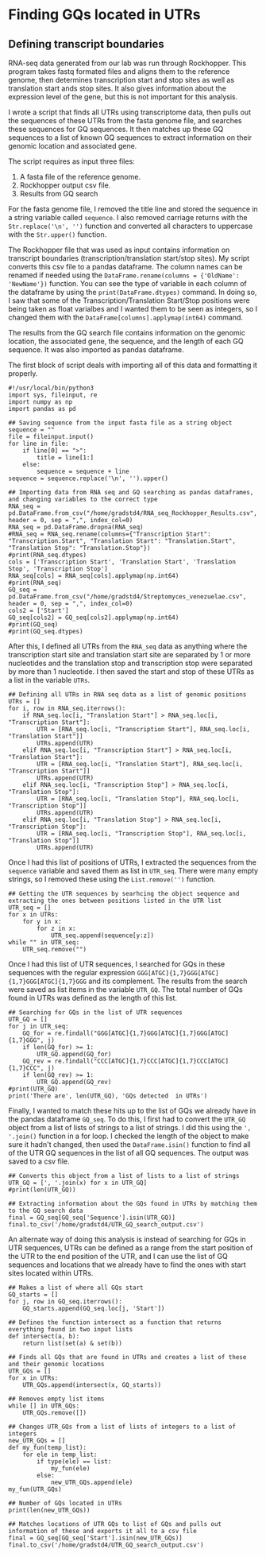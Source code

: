 # Finding GQs located in UTRs

## Defining transcript boundaries

RNA-seq data generated from our lab was run through Rockhopper. This program takes fastq formated files and aligns them to the reference genome, then determines transcription start and stop sites as well as translation start ands stop sites. It also gives information about the expression level of the gene, but this is not important for this analysis.

I wrote a script that finds all UTRs using transcriptome data, then pulls out the sequences of these UTRs from the fasta genome file, and searches these sequences for GQ sequences. It then matches up these GQ sequences to a list of known GQ sequences to extract information on their genomic location and associated gene. 

The script requires as input three files: 
1. A fasta file of the reference genome.
2. Rockhopper output csv file.
3. Results from GQ search

For the fasta genome file, I removed the title line and stored the sequence in a string variable called `sequence`. I also removed carriage returns with the `Str.replace('\n', '')` function and converted all characters to uppercase with the `Str.upper()` function.

The Rockhopper file that was used as input contains information on transcript boundaries (transcription/translation start/stop sites). My script converts this csv file to a pandas dataframe. The column names can be renamed if needed using the `DataFrame.rename(columns = {'OldName': 'NewName'})` function. You can see the type of variable in each column of the dataframe by using the `print(DataFrame.dtypes)` command. In doing so, I saw that some of the Transcription/Translation Start/Stop positions were being taken as float varialbes and I wanted them to be seen as integers, so I changed them with the `DataFrame[columns].applymap(int64)` command.

The results from the GQ search file contains information on the genomic location, the associated gene, the sequence, and the length of each GQ sequence. It was also imported as pandas dataframe.

The first block of script deals with importing all of this data and formatting it properly.

```
#!/usr/local/bin/python3
import sys, fileinput, re
import numpy as np
import pandas as pd

## Saving sequence from the input fasta file as a string object
sequence = ""
file = fileinput.input()
for line in file:
    if line[0] == ">":
        title = line[1:]
    else:
        sequence = sequence + line
sequence = sequence.replace('\n', '').upper()

## Importing data from RNA seq and GQ searching as pandas dataframes, and changing variables to the correct type
RNA_seq = pd.DataFrame.from_csv("/home/gradstd4/RNA_seq_Rockhopper_Results.csv", header = 0, sep = ",", index_col=0)
RNA_seq = pd.DataFrame.dropna(RNA_seq)
#RNA_seq = RNA_seq.rename(columns={"Transcription Start": "Transcription.Start", "Translation Start": "Translation.Start", "Translation Stop": "Translation.Stop"})
#print(RNA_seq.dtypes)
cols = ['Transcription Start', 'Translation Start', 'Translation Stop', 'Transcription Stop']
RNA_seq[cols] = RNA_seq[cols].applymap(np.int64)
#print(RNA_seq)
GQ_seq = pd.DataFrame.from_csv("/home/gradstd4/Streptomyces_venezuelae.csv", header = 0, sep = ",", index_col=0)
cols2 = ['Start']
GQ_seq[cols2] = GQ_seq[cols2].applymap(np.int64)
#print(GQ_seq)
#print(GQ_seq.dtypes)
```

After this, I defined all UTRs from the `RNA_seq` data as anything where the transcription start site and translation start site are separated by 1 or more nucleotides and the translation stop and transcription stop were separated by more than 1 nucleotide. I then saved the start and stop of these UTRs as a list in the variable `UTRs`.

```
## Defining all UTRs in RNA seq data as a list of genomic positions
UTRs = []
for i, row in RNA_seq.iterrows():
    if RNA_seq.loc[i, "Translation Start"] > RNA_seq.loc[i, "Transcription Start"]:
        UTR = [RNA_seq.loc[i, "Transcription Start"], RNA_seq.loc[i, "Translation Start"]]
        UTRs.append(UTR)
    elif RNA_seq.loc[i, "Transcription Start"] > RNA_seq.loc[i, "Translation Start"]:
        UTR = [RNA_seq.loc[i, "Translation Start"], RNA_seq.loc[i, "Transcription Start"]]
        UTRs.append(UTR)
    elif RNA_seq.loc[i, "Transcription Stop"] > RNA_seq.loc[i, "Translation Stop"]:
        UTR = [RNA_seq.loc[i, "Translation Stop"], RNA_seq.loc[i, "Transcription Stop"]]
        UTRs.append(UTR)
    elif RNA_seq.loc[i, "Translation Stop"] > RNA_seq.loc[i, "Transcription Stop"]:
        UTR = [RNA_seq.loc[i, "Transcription Stop"], RNA_seq.loc[i, "Translation Stop"]]
        UTRs.append(UTR)
```

Once I had this list of positions of UTRs, I extracted the sequences from the `sequence` variable and saved them as list in `UTR_seq`. There were many empty strings, so I removed these using the `List.remove('')` function.

```
## Getting the UTR sequences by searhcing the object sequence and extracting the ones between positions listed in the UTR list
UTR_seq = []
for x in UTRs:
    for y in x:
        for z in x:
            UTR_seq.append(sequence[y:z])
while "" in UTR_seq:
    UTR_seq.remove("")
```
Once I had this list of UTR sequences, I searched for GQs in these sequences with the regular expression `GGG[ATGC]{1,7}GGG[ATGC]{1,7}GGG[ATGC]{1,7}GGG` and its complement. The results from the search were saved as list items in the variable `UTR_GQ`. The total number of GQs found in UTRs was defined as the length of this list.

```
## Searching for GQs in the list of UTR sequences
UTR_GQ = []
for j in UTR_seq:
    GQ_for = re.findall("GGG[ATGC]{1,7}GGG[ATGC]{1,7}GGG[ATGC]{1,7}GGG", j)
    if len(GQ_for) >= 1:
        UTR_GQ.append(GQ_for)
    GQ_rev = re.findall("CCC[ATGC]{1,7}CCC[ATGC]{1,7}CCC[ATGC]{1,7}CCC", j)
    if len(GQ_rev) >= 1:
        UTR_GQ.append(GQ_rev)
#print(UTR_GQ)
print('There are', len(UTR_GQ), 'GQs detected  in UTRs')
```

Finally, I wanted to match these hits up to the list of GQs we already have in the pandas dataframe `GQ_seq`. To do this, I first had to convert the `UTR_GQ` object from a list of lists of strings to a list of strings. I did this using the `', '.join()` function in a for loop. I checked the length of the object to make sure it hadn't changed, then used the `DataFrame.isin()` function to find all of the UTR GQ sequences in the list of all GQ sequences. The output was saved to a csv file.

```
## Converts this object from a list of lists to a list of strings
UTR_GQ = [', '.join(x) for x in UTR_GQ]
#print(len(UTR_GQ))

## Extracting information about the GQs found in UTRs by matching them to the GQ search data
final = GQ_seq[GQ_seq['Sequence'].isin(UTR_GQ)]
final.to_csv('/home/gradstd4/UTR_GQ_search_output.csv')
```
An alternate way of doing this analysis is instead of searching for GQs in UTR sequences, UTRs can be defined as a range from the start position of the UTR to the end position of the UTR, and I can use the list of GQ sequences and locations that we already have to find the ones with start sites located within UTRs.

```
## Makes a list of where all GQs start
GQ_starts = []
for j, row in GQ_seq.iterrows():
    GQ_starts.append(GQ_seq.loc[j, 'Start'])

## Defines the function intersect as a function that returns everything found in two input lists
def intersect(a, b):
    return list(set(a) & set(b))

## Finds all GQs that are found in UTRs and creates a list of these and their genomic locations
UTR_GQs = []
for x in UTRs:
    UTR_GQs.append(intersect(x, GQ_starts))

## Removes empty list items
while [] in UTR_GQs:
    UTR_GQs.remove([])

## Changes UTR_GQs from a list of lists of integers to a list of integers
new_UTR_GQs = []
def my_fun(temp_list):
    for ele in temp_list:
        if type(ele) == list:
            my_fun(ele)
        else:
            new_UTR_GQs.append(ele)
my_fun(UTR_GQs)

## Number of GQs located in UTRs
print(len(new_UTR_GQs))

## Matches locations of UTR GQs to list of GQs and pulls out information of these and exports it all to a csv file
final = GQ_seq[GQ_seq['Start'].isin(new_UTR_GQs)]
final.to_csv('/home/gradstd4/UTR_GQ_search_output.csv')
```

